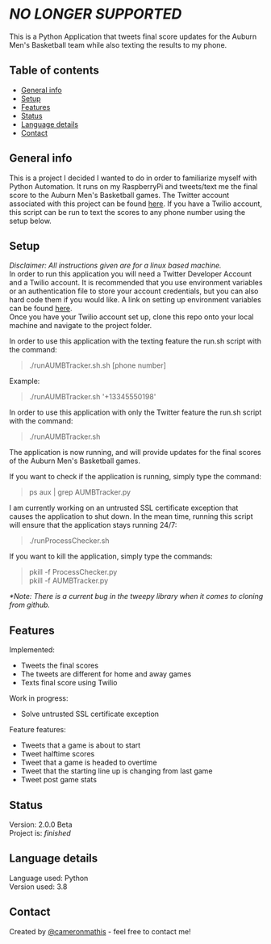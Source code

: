 #  _NO LONGER SUPPORTED_
This is a Python Application that tweets final score updates for the Auburn Men's Basketball team while also texting the results to my phone.

## Table of contents
* [General info](#general-info)
* [Setup](#setup)
* [Features](#features)
* [Status](#status)
* [Language details](#Language-details)
* [Contact](#contact)

## General info
This is a project I decided I wanted to do in order to familiarize myself with Python Automation. It runs on my RaspberryPi and tweets/text me the final score to the Auburn Men's Basketball games. The Twitter account associated with this project can be found [here](https://twitter.com/AUMBtracker). If you have a Twilio account, this script can be run to text the scores to any phone number using the setup below.

## Setup
_Disclaimer: All instructions given are for a linux based machine._ <br/>
In order to run this application you will need a Twitter Developer Account and a Twilio account. It is recommended that you use environment variables or an authentication file to store your account credentials, but you can also hard code them if you would like. A link on setting up environment variables can be found [here](https://www.twilio.com/blog/2017/01/how-to-set-environment-variables.html). <br/>
Once you have your Twilio account set up, clone this repo onto your local machine and navigate to the project folder. <br/>

In order to use this application with the texting feature the run.sh script with the command:
>./runAUMBTracker.sh.sh [phone number]

Example:
>./runAUMBTracker.sh '+13345550198'

In order to use this application with only the Twitter feature the run.sh script with the command:
>./runAUMBTracker.sh

The application is now running, and will provide updates for the final scores of the Auburn Men's Basketball games.

If you want to check if the application is running, simply type the command:
>ps aux | grep AUMBTracker.py <br/>

I am currently working on an untrusted SSL certificate exception that causes the application to shut down. In the mean time, running this script will ensure that the application stays running 24/7:
>./runProcessChecker.sh

If you want to kill the application, simply type the commands:
>pkill -f ProcessChecker.py <br/>
>pkill -f AUMBTracker.py

_*Note: There is a current bug in the tweepy library when it comes to cloning from github._

## Features
Implemented:
* Tweets the final scores
* The tweets are different for home and away games
* Texts final score using Twilio

Work in progress:
* Solve untrusted SSL certificate exception

Feature features:
* Tweets that a game is about to start
* Tweet halftime scores
* Tweet that a game is headed to overtime
* Tweet that the starting line up is changing from last game
* Tweet post game stats

## Status
Version: 2.0.0 Beta <br/>
Project is: _finished_

## Language details
Language used: Python </br>
Version used: 3.8

## Contact
Created by [@cameronmathis](https://github.com/cameronmathis/) - feel free to contact me!
